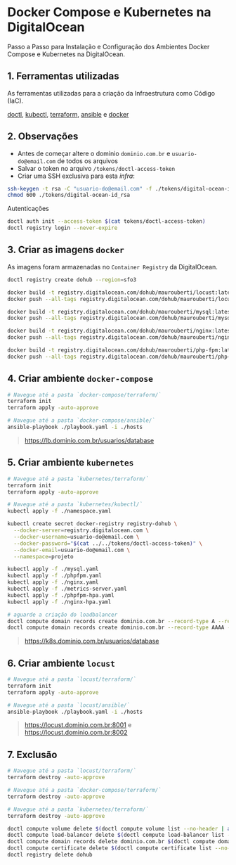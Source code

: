 # Docker Compose e Kubernetes na DigitalOcean

Passo a Passo para Instalação e Configuração dos Ambientes Docker Compose e Kubernetes na DigitalOcean.



## 1. Ferramentas utilizadas

As ferramentas utilizadas para a criação da Infraestrutura como Código (IaC).

[doctl](https://docs.digitalocean.com/reference/doctl/how-to/install/), 
[kubectl](https://kubernetes.io/pt-br/docs/tasks/tools/), 
[terraform](https://www.terraform.io/), 
[ansible](https://docs.ansible.com/) e 
[docker](https://docs.docker.com/engine/install/)



## 2. Observações

* Antes de começar altere o dominio `dominio.com.br` e `usuario-do@email.com` de todos os arquivos  
* Salvar o token no arquivo `/tokens/doctl-access-token`  
* Criar uma SSH exclusiva para esta *infra*:

```bash
ssh-keygen -t rsa -C "usuario-do@email.com" -f ./tokens/digital-ocean-id_rsa -N ""
chmod 600 ./tokens/digital-ocean-id_rsa
```

Autenticações

```bash
doctl auth init --access-token $(cat tokens/doctl-access-token)
doctl registry login --never-expire
```



## 3. Criar as imagens `docker`

As imagens foram armazenadas no `Container Registry` da DigitalOcean.

```bash
doctl registry create dohub --region=sfo3

docker build -t registry.digitalocean.com/dohub/maurouberti/locust:latest ./dohub/locust
docker push --all-tags registry.digitalocean.com/dohub/maurouberti/locust

docker build -t registry.digitalocean.com/dohub/maurouberti/mysql:latest ./dohub/mysql
docker push --all-tags registry.digitalocean.com/dohub/maurouberti/mysql

docker build -t registry.digitalocean.com/dohub/maurouberti/nginx:latest ./dohub/nginx
docker push --all-tags registry.digitalocean.com/dohub/maurouberti/nginx

docker build -t registry.digitalocean.com/dohub/maurouberti/php-fpm:latest ./dohub/php-fpm
docker push --all-tags registry.digitalocean.com/dohub/maurouberti/php-fpm
```



## 4. Criar ambiente `docker-compose`

```bash
# Navegue até a pasta `docker-compose/terraform/`
terraform init
terraform apply -auto-approve

# Navegue até a pasta `docker-compose/ansible/`
ansible-playbook ./playbook.yaml -i ./hosts
```

> https://lb.dominio.com.br/usuarios/database



## 5. Criar ambiente `kubernetes`

```bash
# Navegue até a pasta `kubernetes/terraform/`
terraform init
terraform apply -auto-approve

# Navegue até a pasta `kubernetes/kubectl/`
kubectl apply -f ./namespace.yaml

kubectl create secret docker-registry registry-dohub \
  --docker-server=registry.digitalocean.com \
  --docker-username=usuario-do@email.com \
  --docker-password="$(cat ../../tokens/doctl-access-token)" \
  --docker-email=usuario-do@email.com \
  --namespace=projeto

kubectl apply -f ./mysql.yaml
kubectl apply -f ./phpfpm.yaml
kubectl apply -f ./nginx.yaml
kubectl apply -f ./metrics-server.yaml
kubectl apply -f ./phpfpm-hpa.yaml
kubectl apply -f ./nginx-hpa.yaml

# aguarde a criação do loadbalancer
doctl compute domain records create dominio.com.br --record-type A --record-name k8s --record-ttl 1800 --record-data $(kubectl get svc -n projeto | grep nginx-load-balancer | awk '{print $4}' | cut -d ',' -f 1)
doctl compute domain records create dominio.com.br --record-type AAAA --record-name k8s --record-ttl 1800 --record-data $(kubectl get svc -n projeto | grep nginx-load-balancer | awk '{print $4}' | cut -d ',' -f 2)
```

> https://k8s.dominio.com.br/usuarios/database



## 6. Criar ambiente `locust`

```bash
# Navegue até a pasta `locust/terraform/`
terraform init
terraform apply -auto-approve

# Navegue até a pasta `locust/ansible/`
ansible-playbook ./playbook.yaml -i ./hosts
```

> https://locust.dominio.com.br:8001 e https://locust.dominio.com.br:8002



## 7. Exclusão

```bash
# Navegue até a pasta `locust/terraform/`
terraform destroy -auto-approve

# Navegue até a pasta `docker-compose/terraform/`
terraform destroy -auto-approve

# Navegue até a pasta `kubernetes/terraform/`
terraform destroy -auto-approve

doctl compute volume delete $(doctl compute volume list --no-header | awk '{print $1}') --force
doctl compute load-balancer delete $(doctl compute load-balancer list --no-header | awk '{print $1}') --force
doctl compute domain records delete dominio.com.br $(doctl compute domain records list dominio.com.br | grep k8s | grep -v www | awk '{print $1}') --force
doctl compute certificate delete $(doctl compute certificate list --no-header | awk '{print $1}') --force
doctl registry delete dohub
```
